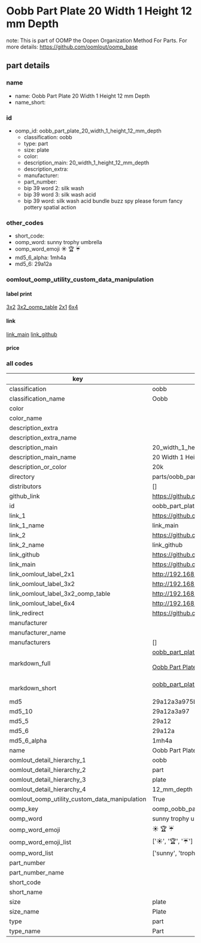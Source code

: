 # Oobb Part Plate 20 Width 1 Height 12 mm Depth  

note: This is part of OOMP the Oopen Organization Method For Parts. For more details: https://github.com/oomlout/oomp_base

##  part details
  







### name
* name: Oobb Part Plate 20 Width 1 Height 12 mm Depth
* name_short: 
### id
* oomp_id: oobb_part_plate_20_width_1_height_12_mm_depth
  * classification: oobb
  * type: part
  * size: plate
  * color: 
  * description_main: 20_width_1_height_12_mm_depth
  * description_extra: 
  * manufacturer: 
  * part_number: 
  * bip 39 word 2: silk wash
  * bip 39 word 3: silk wash acid
  * bip 39 word: silk wash acid bundle buzz spy please forum fancy pottery spatial action

### other_codes
* short_code: 
* oomp_word: sunny trophy umbrella
* oomp_word_emoji :sunny: :trophy: :umbrella:
* md5_6_alpha: 1mh4a
* md5_6: 29a12a






### oomlout_oomp_utility_custom_data_manipulation
#### label print
[3x2](http://192.168.1.245:1112/?label=oomp%201mh4a)
[3x2_oomp_table](http://192.168.1.108:1112/?label=oomp%201mh4a)
[2x1](http://192.168.1.242:1112/?label=oomp%201mh4a)
[6x4](http://192.168.1.55:1112/?label=oomp%201mh4a)    

#### link

[link_main](https://github.com/oomlout/oomlout_oomp_version_1_messy/tree/main/parts/oobb_part_plate_20_width_1_height_12_mm_depth) [link_github](https://github.com/oomlout/oomlout_oomp_version_1_messy/tree/main/parts/oobb_part_plate_20_width_1_height_12_mm_depth)                             

#### price







### all codes 
| key | value |  
| --- | --- |  
| classification | oobb |  
| classification_name | Oobb |  
| color |  |  
| color_name |  |  
| description_extra |  |  
| description_extra_name |  |  
| description_main | 20_width_1_height_12_mm_depth |  
| description_main_name | 20 Width 1 Height 12 mm Depth |  
| description_or_color | 20k |  
| directory | parts/oobb_part_plate_20_width_1_height_12_mm_depth |  
| distributors | [] |  
| github_link | https://github.com/oomlout/oomlout_oomp_part_src/tree/main/parts/oobb_part_plate_20_width_1_height_12_mm_depth |  
| id | oobb_part_plate_20_width_1_height_12_mm_depth |  
| link_1 | https://github.com/oomlout/oomlout_oomp_version_1_messy/tree/main/parts/oobb_part_plate_20_width_1_height_12_mm_depth |  
| link_1_name | link_main |  
| link_2 | https://github.com/oomlout/oomlout_oomp_version_1_messy/tree/main/parts/oobb_part_plate_20_width_1_height_12_mm_depth |  
| link_2_name | link_github |  
| link_github | https://github.com/oomlout/oomlout_oomp_version_1_messy/tree/main/parts/oobb_part_plate_20_width_1_height_12_mm_depth |  
| link_main | https://github.com/oomlout/oomlout_oomp_version_1_messy/tree/main/parts/oobb_part_plate_20_width_1_height_12_mm_depth |  
| link_oomlout_label_2x1 | http://192.168.1.242:1112/?label=oomp%201mh4a |  
| link_oomlout_label_3x2 | http://192.168.1.245:1112/?label=oomp%201mh4a |  
| link_oomlout_label_3x2_oomp_table | http://192.168.1.108:1112/?label=oomp%201mh4a |  
| link_oomlout_label_6x4 | http://192.168.1.55:1112/?label=oomp%201mh4a |  
| link_redirect | https://github.com/oomlout/oomlout_oomp_version_1_messy/tree/main/parts/oobb_part_plate_20_width_1_height_12_mm_depth |  
| manufacturer |  |  
| manufacturer_name |  |  
| manufacturers | [] |  
| markdown_full | [oobb_part_plate_20_width_1_height_12_mm_depth](none)<br>[](none)<br>[Oobb Part Plate 20 Width 1 Height 12 Mm Depth](none)<br><br> |  
| markdown_short | [oobb_part_plate_20_width_1_height_12_mm_depth](none)<br><br> |  
| md5 | 29a12a3a975bb4cf4d0fc1e403fdde44 |  
| md5_10 | 29a12a3a97 |  
| md5_5 | 29a12 |  
| md5_6 | 29a12a |  
| md5_6_alpha | 1mh4a |  
| name | Oobb Part Plate 20 Width 1 Height 12 mm Depth |  
| oomlout_detail_hierarchy_1 | oobb |  
| oomlout_detail_hierarchy_2 | part |  
| oomlout_detail_hierarchy_3 | plate |  
| oomlout_detail_hierarchy_4 | 12_mm_depth |  
| oomlout_oomp_utility_custom_data_manipulation | True |  
| oomp_key | oomp_oobb_part_plate_20_width_1_height_12_mm_depth |  
| oomp_word | sunny trophy umbrella |  
| oomp_word_emoji | :sunny: :trophy: :umbrella: |  
| oomp_word_emoji_list | [':sunny:', ':trophy:', ':umbrella:'] |  
| oomp_word_list | ['sunny', 'trophy', 'umbrella'] |  
| part_number |  |  
| part_number_name |  |  
| short_code |  |  
| short_name |  |  
| size | plate |  
| size_name | Plate |  
| type | part |  
| type_name | Part |  
